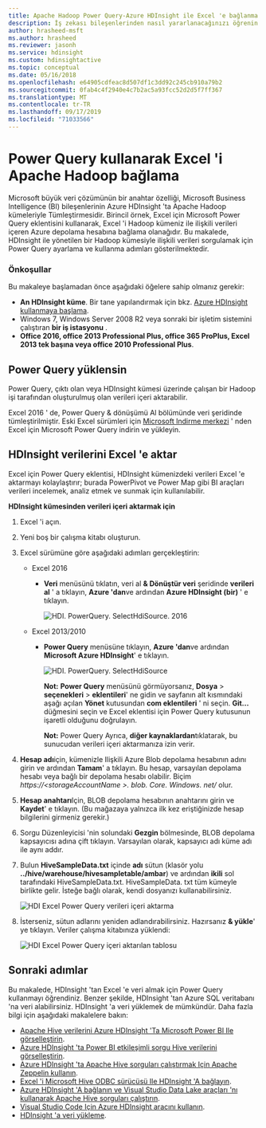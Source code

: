 ```yaml
---
title: Apache Hadoop Power Query-Azure HDInsight ile Excel 'e bağlanma
description: İş zekası bileşenlerinden nasıl yararlanacağınızı öğrenin ve HDInsight 'ta Hadoop 'ta depolanan verilere erişmek için Excel için Power Query kullanın.
author: hrasheed-msft
ms.author: hrasheed
ms.reviewer: jasonh
ms.service: hdinsight
ms.custom: hdinsightactive
ms.topic: conceptual
ms.date: 05/16/2018
ms.openlocfilehash: e64905cdfeac8d507df1c3dd92c245cb910a79b2
ms.sourcegitcommit: 0fab4c4f2940e4c7b2ac5a93fcc52d2d5f7ff367
ms.translationtype: MT
ms.contentlocale: tr-TR
ms.lasthandoff: 09/17/2019
ms.locfileid: "71033566"
---
```

# <a name="connect-excel-to-apache-hadoop-by-using-power-query"></a>Power Query kullanarak Excel 'i Apache Hadoop bağlama
Microsoft büyük veri çözümünün bir anahtar özelliği, Microsoft Business Intelligence (BI) bileşenlerinin Azure HDInsight 'ta Apache Hadoop kümeleriyle Tümleştirmesidir. Birincil örnek, Excel için Microsoft Power Query eklentisini kullanarak, Excel 'i Hadoop kümeniz ile ilişkili verileri içeren Azure depolama hesabına bağlama olanağıdır. Bu makalede, HDInsight ile yönetilen bir Hadoop kümesiyle ilişkili verileri sorgulamak için Power Query ayarlama ve kullanma adımları gösterilmektedir.

### <a name="prerequisites"></a>Önkoşullar
Bu makaleye başlamadan önce aşağıdaki öğelere sahip olmanız gerekir:

* **An HDInsight küme**. Bir tane yapılandırmak için bkz. [Azure HDInsight kullanmaya başlama](./apache-hadoop-linux-tutorial-get-started.md).
* Windows 7, Windows Server 2008 R2 veya sonraki bir işletim sistemini çalıştıran **bir iş istasyonu** .
* **Office 2016, office 2013 Professional Plus, office 365 ProPlus, Excel 2013 tek başına veya office 2010 Professional Plus**.

## <a name="install-power-query"></a>Power Query yüklensin
Power Query, çıktı olan veya HDInsight kümesi üzerinde çalışan bir Hadoop işi tarafından oluşturulmuş olan verileri içeri aktarabilir.

Excel 2016 ' de, Power Query & dönüşümü Al bölümünde veri şeridinde tümleştirilmiştir. Eski Excel sürümleri için [Microsoft Indirme merkezi](https://go.microsoft.com/fwlink/?LinkID=286689) ' nden Excel için Microsoft Power Query indirin ve yükleyin.

## <a name="import-hdinsight-data-into-excel"></a>HDInsight verilerini Excel 'e aktar
Excel için Power Query eklentisi, HDInsight kümenizdeki verileri Excel 'e aktarmayı kolaylaştırır; burada PowerPivot ve Power Map gibi BI araçları verileri incelemek, analiz etmek ve sunmak için kullanılabilir.

**HDInsight kümesinden verileri içeri aktarmak için**

1. Excel 'i açın.
2. Yeni boş bir çalışma kitabı oluşturun.
3. Excel sürümüne göre aşağıdaki adımları gerçekleştirin:

   - Excel 2016

     - **Veri** menüsünü tıklatın, veri al **& Dönüştür veri** şeridinde **verileri al** ' a tıklayın, **Azure 'dan**ve ardından **Azure HDInsight (bir)** ' e tıklayın.

       ![HDI. PowerQuery. SelectHdiSource. 2016](./media/apache-hadoop-connect-excel-power-query/powerquery-selecthdisource-excel2016.png)

   - Excel 2013/2010

     - **Power Query** menüsüne tıklayın, **Azure 'dan**ve ardından **Microsoft Azure HDInsight**' e tıklayın.
   
       ![HDI. PowerQuery. SelectHdiSource](./media/apache-hadoop-connect-excel-power-query/powerquery-selecthdisource.png)
       
       **Not:** **Power Query** menüsünü görmüyorsanız, **Dosya** > **seçenekleri** > **eklentileri**' ne gidin ve sayfanın alt kısmındaki aşağı açılan **Yönet** kutusundan **com eklentileri** ' ni seçin. **Git...** düğmesini seçin ve Excel eklentisi için Power Query kutusunun işaretli olduğunu doğrulayın.
       
       **Not:** Power Query Ayrıca, **diğer kaynaklardan**tıklatarak, bu sunucudan verileri içeri aktarmanıza izin verir.
4. **Hesap adı**için, kümenizle Ilişkili Azure Blob depolama hesabının adını girin ve ardından **Tamam**' a tıklayın. Bu hesap, varsayılan depolama hesabı veya bağlı bir depolama hesabı olabilir.  Biçim *https://&lt;storageAccountName >. blob. Core. Windows. net/* olur.
5. **Hesap anahtarı**Için, BLOB depolama hesabının anahtarını girin ve **Kaydet**' e tıklayın. (Bu mağazaya yalnızca ilk kez eriştiğinizde hesap bilgilerini girmeniz gerekir.)
6. Sorgu Düzenleyicisi 'nin solundaki **Gezgin** bölmesinde, BLOB depolama kapsayıcısı adına çift tıklayın. Varsayılan olarak, kapsayıcı adı küme adı ile aynı addır.
7. Bulun **HiveSampleData.txt** içinde **adı** sütun (klasör yolu **../hive/warehouse/hivesampletable/ambar**) ve ardından **ikili** sol tarafındaki HiveSampleData.txt. HiveSampleData. txt tüm kümeyle birlikte gelir. İsteğe bağlı olarak, kendi dosyanızı kullanabilirsiniz.

    ![HDI Excel Power Query verileri içeri aktarma](./media/apache-hadoop-connect-excel-power-query/powerquery-importdata.png)

8. İsterseniz, sütun adlarını yeniden adlandırabilirsiniz. Hazırsanız **& yükle**' ye tıklayın.  Veriler çalışma kitabınıza yüklendi:

    ![HDI Excel Power Query içeri aktarılan tablosu](./media/apache-hadoop-connect-excel-power-query/powerquery-importedtable.png)

## <a name="next-steps"></a>Sonraki adımlar
Bu makalede, HDInsight 'tan Excel 'e veri almak için Power Query kullanmayı öğrendiniz. Benzer şekilde, HDInsight 'tan Azure SQL veritabanı 'na veri alabilirsiniz. HDInsight 'a veri yüklemek de mümkündür. Daha fazla bilgi için aşağıdaki makalelere bakın:

* [Apache Hive verilerini Azure HDInsight 'Ta Microsoft Power BI Ile görselleştirin](apache-hadoop-connect-hive-power-bi.md).
* [Azure HDInsight 'ta Power BI etkileşimli sorgu Hive verilerini görselleştirin](../interactive-query/apache-hadoop-connect-hive-power-bi-directquery.md).
* [Azure HDInsight 'ta Apache Hive sorguları çalıştırmak Için Apache Zeppelin kullanın](../interactive-query/hdinsight-connect-hive-zeppelin.md).
* [Excel 'i Microsoft Hive ODBC sürücüsü Ile HDInsight 'A bağlayın](apache-hadoop-connect-excel-hive-odbc-driver.md).
* [Azure HDInsight 'A bağlanın ve Visual Studio Data Lake araçları 'nı kullanarak Apache Hive sorguları çalıştırın](apache-hadoop-visual-studio-tools-get-started.md).
* [Visual Studio Code Için Azure HDInsight aracını kullanın](../hdinsight-for-vscode.md).
* [HDInsight 'a veri yükleme](./../hdinsight-upload-data.md).
